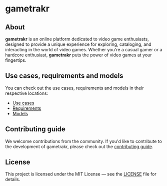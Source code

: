 # gametrakr

## About

**gametrakr** is an online platform dedicated to video game enthusiasts, designed to provide a unique experience for exploring, cataloging, and interacting in the world of video games. Whether you're a casual gamer or a hardcore enthusiast, **gametrakr** puts the power of video games at your fingertips.

## Use cases, requirements and models

You can check out the use cases, requirements and models in their respective locations:

- [Use cases](docs/use-cases.md)
- [Requirements](docs/requirements.md)
- [Models](docs/models.md)

## Contributing guide

We welcome contributions from the community. If you'd like to contribute to the development of gametrakr, please check out the [contributing guide](CONTRIBUTING.md).

## License

This project is licensed under the MIT License — see the [LICENSE](LICENSE) file for details.
